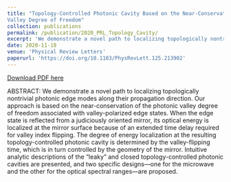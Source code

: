 ```yaml
---
title: "Topology-Controlled Photonic Cavity Based on the Near-Conservation of the
Valley Degree of Freedom"
collection: publications
permalink: /publication/2020_PRL_Topology_Cavity/
excerpt: 'We demonstrate a novel path to localizing topologically nontrivial photonic edge modes along their propagation direction.'
date: 2020-11-18
venue: 'Physical Review Letters'
paperurl: 'https://doi.org/10.1103/PhysRevLett.125.213902'
---
```


[Download PDF here](http://fengyuliu.com/files/2020_PRL_Topology_Cavity.pdf)

ABSTRACT: 
We demonstrate a novel path to localizing topologically nontrivial photonic edge modes along their propagation direction. Our approach is based on the near-conservation of the photonic valley degree of freedom associated with valley-polarized edge states. When the edge state is reflected from a judiciously oriented mirror, its optical energy is localized at the mirror surface because of an extended time delay required for valley index flipping. The degree of energy localization at the resulting topology-controlled photonic cavity is determined by the valley-flipping time, which is in turn controlled by the geometry of the mirror. Intuitive analytic descriptions of the “leaky” and closed topology-controlled photonic cavities are presented, and two specific designs—one for the microwave and the other for the optical spectral ranges—are proposed.

